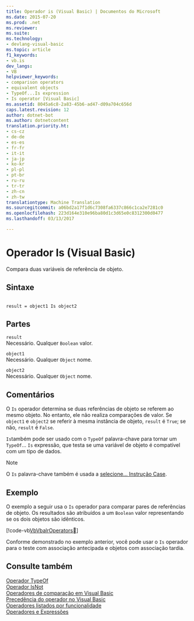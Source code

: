 ```yaml
---
title: Operador is (Visual Basic) | Documentos do Microsoft
ms.date: 2015-07-20
ms.prod: .net
ms.reviewer: 
ms.suite: 
ms.technology:
- devlang-visual-basic
ms.topic: article
f1_keywords:
- vb.is
dev_langs:
- VB
helpviewer_keywords:
- comparison operators
- equivalent objects
- TypeOf...Is expression
- Is operator [Visual Basic]
ms.assetid: 8045a6c8-2a83-45b6-ad47-d09a704c656d
caps.latest.revision: 12
author: dotnet-bot
ms.author: dotnetcontent
translation.priority.ht:
- cs-cz
- de-de
- es-es
- fr-fr
- it-it
- ja-jp
- ko-kr
- pl-pl
- pt-br
- ru-ru
- tr-tr
- zh-cn
- zh-tw
translationtype: Machine Translation
ms.sourcegitcommit: a06bd2a17f1d6c7308fa6337c866c1ca2e7281c0
ms.openlocfilehash: 223d164e310e96ba80d1c3d65e0c8312300d0477
ms.lasthandoff: 03/13/2017

---
```

# <a name="is-operator-visual-basic"></a>Operador Is (Visual Basic)
Compara duas variáveis de referência de objeto.  
  
## <a name="syntax"></a>Sintaxe  
  
```  
  
result = object1 Is object2  
```  
  
## <a name="parts"></a>Partes  
 `result`  
 Necessário. Qualquer `Boolean` valor.  
  
 `object1`  
 Necessário. Qualquer `Object` nome.  
  
 `object2`  
 Necessário. Qualquer `Object` nome.  
  
## <a name="remarks"></a>Comentários  
 O `Is` operador determina se duas referências de objeto se referem ao mesmo objeto. No entanto, ele não realiza comparações de valor. Se `object1` e `object2` se referir à mesma instância de objeto, `result` é `True`; se não, `result` é `False`.  
  
 `Is`também pode ser usado com o `TypeOf` palavra-chave para tornar um `TypeOf`... `Is` expressão, que testa se uma variável de objeto é compatível com um tipo de dados.  
  
> [!NOTE]
>  O `Is` palavra-chave também é usada a [selecione... Instrução Case](../../../visual-basic/language-reference/statements/select-case-statement.md).  
  
## <a name="example"></a>Exemplo  
 O exemplo a seguir usa o `Is` operador para comparar pares de referências de objeto. Os resultados são atribuídos a um `Boolean` valor representando se os dois objetos são idênticos.  
  
 [!code-vb[VbVbalrOperators&#27;](../../../visual-basic/language-reference/operators/codesnippet/VisualBasic/is-operator_1.vb)]  
  
 Conforme demonstrado no exemplo anterior, você pode usar o `Is` operador para o teste com associação antecipada e objetos com associação tardia.  
  
## <a name="see-also"></a>Consulte também  
 [Operador TypeOf](../../../visual-basic/language-reference/operators/typeof-operator.md)   
 [Operador IsNot](../../../visual-basic/language-reference/operators/isnot-operator.md)   
 [Operadores de comparação em Visual Basic](../../../visual-basic/programming-guide/language-features/operators-and-expressions/comparison-operators.md)   
 [Precedência do operador no Visual Basic](../../../visual-basic/language-reference/operators/operator-precedence.md)   
 [Operadores listados por funcionalidade](../../../visual-basic/language-reference/operators/operators-listed-by-functionality.md)   
 [Operadores e Expressões](../../../visual-basic/programming-guide/language-features/operators-and-expressions/index.md)
